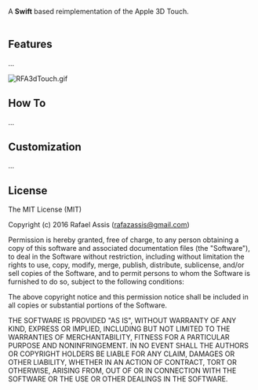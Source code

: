 A **Swift** based reimplementation of the Apple 3D Touch.
<br />
<br />
## Features
...

![RFA3dTouch.gif](https://dl.dropboxusercontent.com/u/30253301/screen_3d.png)

## How To

...

## Customization

...

## License

The MIT License (MIT)

Copyright (c) 2016 Rafael Assis (rafazassis@gmail.com)

Permission is hereby granted, free of charge, to any person obtaining a copy
of this software and associated documentation files (the "Software"), to deal
in the Software without restriction, including without limitation the rights
to use, copy, modify, merge, publish, distribute, sublicense, and/or sell
copies of the Software, and to permit persons to whom the Software is
furnished to do so, subject to the following conditions:

The above copyright notice and this permission notice shall be included in all
copies or substantial portions of the Software.

THE SOFTWARE IS PROVIDED "AS IS", WITHOUT WARRANTY OF ANY KIND, EXPRESS OR
IMPLIED, INCLUDING BUT NOT LIMITED TO THE WARRANTIES OF MERCHANTABILITY,
FITNESS FOR A PARTICULAR PURPOSE AND NONINFRINGEMENT. IN NO EVENT SHALL THE
AUTHORS OR COPYRIGHT HOLDERS BE LIABLE FOR ANY CLAIM, DAMAGES OR OTHER
LIABILITY, WHETHER IN AN ACTION OF CONTRACT, TORT OR OTHERWISE, ARISING FROM,
OUT OF OR IN CONNECTION WITH THE SOFTWARE OR THE USE OR OTHER DEALINGS IN THE
SOFTWARE.
